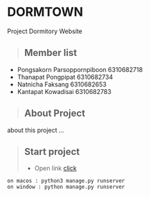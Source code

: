 # DORMTOWN
Project Dormitory Website

>## Member list
 * Pongsakorn Parsoppornpiboon 6310682718
 * Thanapat Pongpipat 6310682734
 * Natnicha Faksang 6310682653
 * Kantapat Kowadisai 6310682783
>## About Project
 about this project ...

> ## Start project
> * Open link [click](http://127.0.0.1:8000/)
```
on macos : python3 manage.py runserver
on window : python manage.py runserver
```
